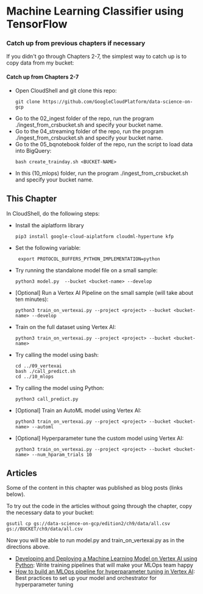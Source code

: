 # Machine Learning Classifier using TensorFlow

### Catch up from previous chapters if necessary
If you didn't go through Chapters 2-7, the simplest way to catch up is to copy data from my bucket:

#### Catch up from Chapters 2-7
* Open CloudShell and git clone this repo:
    ```
    git clone https://github.com/GoogleCloudPlatform/data-science-on-gcp
    ```
* Go to the 02_ingest folder of the repo, run the program ./ingest_from_crsbucket.sh and specify your bucket name.
* Go to the 04_streaming folder of the repo, run the program ./ingest_from_crsbucket.sh and specify your bucket name.
* Go to the 05_bqnotebook folder of the repo, run the script to load data into BigQuery:
	```
	bash create_trainday.sh <BUCKET-NAME>
	```
* In this (10_mlops) folder, run the program ./ingest_from_crsbucket.sh and specify your bucket name.
    
## This Chapter

In CloudShell, do the following steps:

* Install the aiplatform library
    ```
    pip3 install google-cloud-aiplatform cloudml-hypertune kfp
    ```
* Set the following variable:

   ```
    export PROTOCOL_BUFFERS_PYTHON_IMPLEMENTATION=python
   ```
  
* Try running the standalone model file on a small sample:
    ```
    python3 model.py  --bucket <bucket-name> --develop
    ```
* [Optional] Run a Vertex AI Pipeline on the small sample (will take about ten minutes):
    ```
    python3 train_on_vertexai.py --project <project> --bucket <bucket-name> --develop
    ```
* Train on the full dataset using Vertex AI:
    ```
    python3 train_on_vertexai.py --project <project> --bucket <bucket-name>
    ```
* Try calling the model using bash:
    ```
    cd ../09_vertexai
    bash ./call_predict.sh
    cd ../10_mlops
    ```
* Try calling the model using Python:
    ```
    python3 call_predict.py
    ```
* [Optional] Train an AutoML model using Vertex AI:
    ```
    python3 train_on_vertexai.py --project <project> --bucket <bucket-name> --automl
    ```
* [Optional] Hyperparameter tune the custom model using Vertex AI:
    ```
    python3 train_on_vertexai.py --project <project> --bucket <bucket-name> --num_hparam_trials 10
    ```


## Articles
Some of the content in this chapter was published as blog posts (links below).

To try out the code in the articles without going through the chapter, copy the necessary data to your bucket:
  ```
  gsutil cp gs://data-science-on-gcp/edition2/ch9/data/all.csv gs://BUCKET/ch9/data/all.csv
```

Now you will be able to run model.py and train_on_vertexai.py as in the directions above.

* [Developing and Deploying a Machine Learning Model on Vertex AI using Python](https://medium.com/@lakshmanok/developing-and-deploying-a-machine-learning-model-on-vertex-ai-using-python-865b535814f8): Write training pipelines that will make your MLOps team happy
* [How to build an MLOps pipeline for hyperparameter tuning in Vertex AI](https://lakshmanok.medium.com/how-to-build-an-mlops-pipeline-for-hyperparameter-tuning-in-vertex-ai-45cc2faf4ff5):
Best practices to set up your model and orchestrator for hyperparameter tuning


